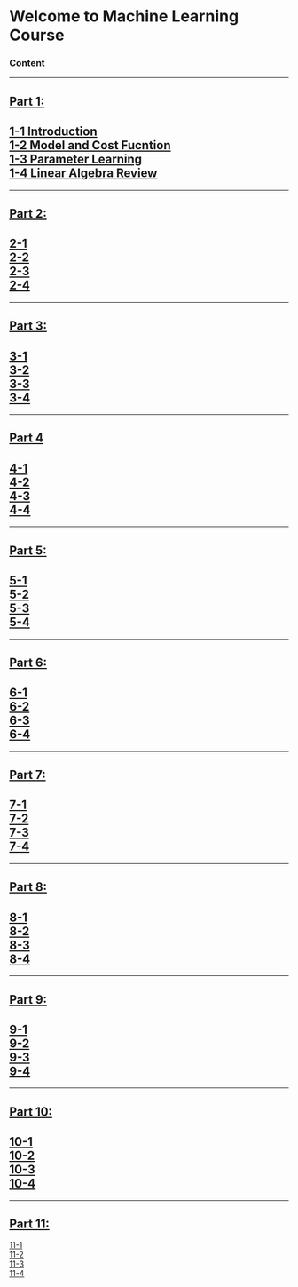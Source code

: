 # Welcome to Machine Learning Course
### Content
---
## [Part 1:](Part1)  
[1-1 Introduction](Part1/README.md#1-1-Introduction)  
[1-2 Model and Cost Fucntion](Part1/README.md#1-2-Model-and-Cost-Fucntion)  
[1-3 Parameter Learning](Part1/README.md#1-3-Parameter-Learning)  
[1-4 Linear Algebra Review](Part1/README.md#1-4-Linear-Algebra-Review)  
---
---
## [Part 2:](Part2)  
[2-1 ]()  
[2-2 ]()  
[2-3 ]()  
[2-4 ]()   
---
---	
## [Part 3:](Part3)  
[3-1 ]()  
[3-2 ]()  
[3-3 ]()  
[3-4 ]()   
---	
---
## [Part 4](Part4)
[4-1 ]()  
[4-2 ]()  
[4-3 ]()  
[4-4 ]()    
---	
---
## [Part 5:](Part5)  
[5-1 ]()  
[5-2 ]()  
[5-3 ]()  
[5-4 ]()     
---	
---
## [Part 6:](Part6)  
[6-1 ]()   
[6-2 ]()  
[6-3 ]()  
[6-4 ]()     
---
---
## [Part 7:](Part7)  
[7-1 ]()  
[7-2 ]()  
[7-3 ]()  
[7-4 ]()     
---
---
## [Part 8:](Part8)  
[8-1 ]()  
[8-2 ]()  
[8-3 ]()  
[8-4 ]()   
---	
---		
## [Part 9:](Part9)  
[9-1 ]()  
[9-2 ]()  
[9-3 ]()  
[9-4 ]()   
---	
---
## [Part 10:](Part10)  
[10-1 ]()  
[10-2 ]()  
[10-3 ]()  
[10-4 ]()   
---	
---
## [Part 11:](Part11)  
[11-1 ]()  
[11-2 ]()  
[11-3 ]()  
[11-4 ]()   



